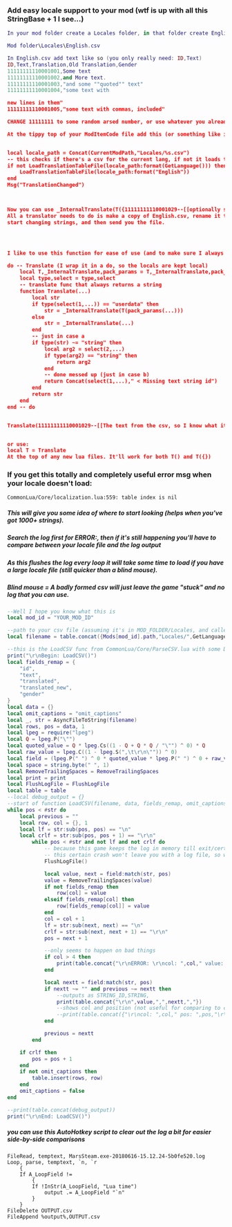 ### Add easy locale support to your mod (wtf is up with all this StringBase + 1 I see...)
```lua
In your mod folder create a Locales folder, in that folder create English.csv (or whatever you use).

Mod folder\Locales\English.csv

In English.csv add text like so (you only really need: ID,Text)
ID,Text,Translation,Old Translation,Gender
11111111110001001,Some text
11111111110001002,and More text.
11111111110001003,"and some ""quoted"" text"
11111111110001004,"some text with

new lines in them"
11111111110001005,"some text with commas, included"

CHANGE 11111111 to some random arsed number, or use whatever you already use in your mod.

At the tippy top of your ModItemCode file add this (or something like it)


local locale_path = Concat(CurrentModPath,"Locales/%s.csv")
-- this checks if there's a csv for the current lang, if not it loads the English one.
if not LoadTranslationTableFile(locale_path:format(GetLanguage())) then
	LoadTranslationTableFile(locale_path:format("English"))
end
Msg("TranslationChanged")



Now you can use _InternalTranslate(T({11111111110001029--[[optionally showing a string for your %s.--]]})):format("sanity")
All a translator needs to do is make a copy of English.csv, rename it to their lang: OpenExamine(AllLanguages),
start changing strings, and then send you the file.




I like to use this function for ease of use (and to make sure I always get a string back):

do -- Translate (I wrap it in a do, so the locals are kept local)
	local T,_InternalTranslate,pack_params = T,_InternalTranslate,pack_params
	local type,select = type,select
	-- translate func that always returns a string
	function Translate(...)
		local str
		if type(select(1,...)) == "userdata" then
			str = _InternalTranslate(T(pack_params(...)))
		else
			str = _InternalTranslate(...)
		end
		-- just in case a
		if type(str) ~= "string" then
			local arg2 = select(2,...)
			if type(arg2) == "string" then
				return arg2
			end
			-- done messed up (just in case b)
			return Concat(select(1,...)," < Missing text string id")
		end
		return str
	end
end -- do


Translate(11111111110001029--[[The text from the csv, so I know what it means--]])


or use:
local T = Translate
At the top of any new lua files. It'll work for both T() and T({})
```


### If you get this totally and completely useful error msg when your locale doesn't load:
`CommonLua/Core/localization.lua:559: table index is nil`

##### This will give you *some* idea of where to start looking (helps when you've got 1000+ strings).
##### Search the log first for ERROR:, then if it's still happening you'll have to compare between your locale file and the log output
##### As this flushes the log every loop it will take some time to load if you have a large locale file (still quicker than a blind mouse).

##### Blind mouse = A badly formed csv will just leave the game "stuck" and no log that you can use.

```lua
--Well I hope you know what this is
local mod_id = "YOUR_MOD_ID"

--path to your csv file (assuming it's in MOD_FOLDER/Locales, and called LANG.csv)
local filename = table.concat({Mods[mod_id].path,"Locales/",GetLanguage(),".csv"})

--this is the LoadCSV func from CommonLua/Core/ParseCSV.lua with some DebugPrint added
print("\r\nBegin: LoadCSV()")
local fields_remap = {
	"id",
	"text",
	"translated",
	"translated_new",
	"gender"
}
local data = {}
local omit_captions = "omit_captions"
local _, str = AsyncFileToString(filename)
local rows, pos = data, 1
local lpeg = require("lpeg")
local Q = lpeg.P("\"")
local quoted_value = Q * lpeg.Cs((1 - Q + Q * Q / "\"") ^ 0) * Q
local raw_value = lpeg.C((1 - lpeg.S(",\t\r\n\"")) ^ 0)
local field = (lpeg.P(" ") ^ 0 * quoted_value * lpeg.P(" ") ^ 0 + raw_value) * lpeg.Cp()
local space = string.byte(" ", 1)
local RemoveTrailingSpaces = RemoveTrailingSpaces
local print = print
local FlushLogFile = FlushLogFile
local table = table
--local debug_output = {}
--start of function LoadCSV(filename, data, fields_remap, omit_captions)
while pos < #str do
	local previous = ""
	local row, col = {}, 1
	local lf = str:sub(pos, pos) == "\n"
	local crlf = str:sub(pos, pos + 1) == "\r\n"
		while pos < #str and not lf and not crlf do
			-- because this game keeps the log in memory till exit/certain crashes.
			-- this certain crash won't leave you with a log file, so we flush.
			FlushLogFile()

			local value, next = field:match(str, pos)
			value = RemoveTrailingSpaces(value)
			if not fields_remap then
				row[col] = value
			elseif fields_remap[col] then
				row[fields_remap[col]] = value
			end
			col = col + 1
			lf = str:sub(next, next) == "\n"
			crlf = str:sub(next, next + 1) == "\r\n"
			pos = next + 1

			--only seems to happen on bad things
			if col > 4 then
				print(table.concat{"\r\nERROR: \r\ncol: ",col," value: ",value," pos: ",pos})
			end

			local nextt = field:match(str, pos)
			if nextt ~= "" and previous ~= nextt then
				--outputs as STRING_ID,STRING,
				print(table.concat{"\r\n",value,",",nextt,","})
				--shows col and position (not useful for comparing to csv file)
				--print(table.concat({"\r\ncol: ",col," pos: ",pos,"\r\n",value,",",nextt,","}))
			end

			previous = nextt
		end

	if crlf then
		pos = pos + 1
	end
	if not omit_captions then
		table.insert(rows, row)
	end
	omit_captions = false
end

--print(table.concat(debug_output))
print("\r\nEnd: LoadCSV()")
```

##### you can use this AutoHotkey script to clear out the log a bit for easier side-by-side comparisons

```ahk
FileRead, temptext, MarsSteam.exe-20180616-15.12.24-5b0fe520.log
Loop, parse, temptext, `n, `r
	{
	If A_LoopField !=
		{
		If !InStr(A_LoopField, "Lua time")
			output .= A_LoopField "`n"
		}
	}
FileDelete OUTPUT.csv
FileAppend %output%,OUTPUT.csv
```